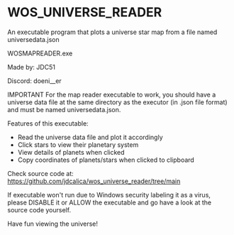 # WOS_UNIVERSE_READER
An executable program that plots a universe star map from a file named universedata.json 

WOSMAPREADER.exe 

Made by: JDC51

Discord: doeni__er


IMPORTANT
For the map reader executable to work, you should have a universe data file at the same directory as the executor 
(in .json file format) and must be named universedata.json.


Features of this executable:
- Read the universe data file and plot it accordingly
- Click stars to view their planetary system
- View details of planets when clicked
- Copy coordinates of planets/stars when clicked to clipboard

Check source code at: https://github.com/jdcalica/wos_universe_reader/tree/main

If executable won't run due to Windows security labeling it as a virus, please DISABLE it or ALLOW the executable and go have a look at the source code yourself.

Have fun viewing the universe!
